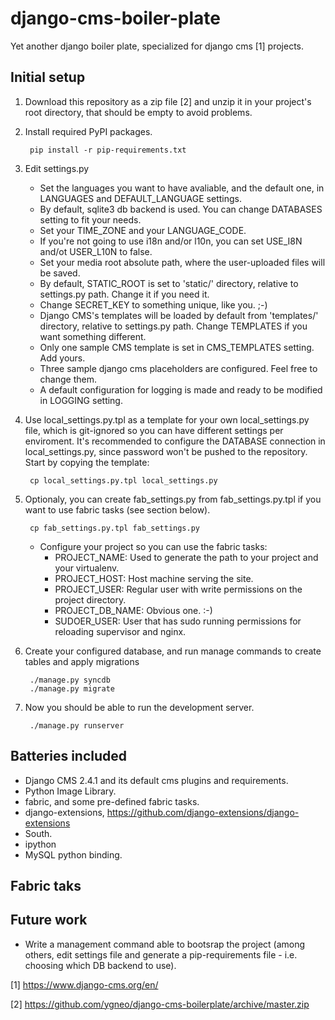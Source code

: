 django-cms-boiler-plate
=======================

Yet another django boiler plate, specialized for django cms [1] projects.

Initial setup
-------------

1. Download this repository as a zip file [2] and unzip it in your project's root directory, that should be empty to avoid problems.

1. Install required PyPI packages.

        pip install -r pip-requirements.txt

1. Edit settings.py
   - Set the languages you want to have avaliable, and the default one, in LANGUAGES and DEFAULT_LANGUAGE settings.
   - By default, sqlite3 db backend is used. You can change DATABASES setting to fit your needs.
   - Set your TIME_ZONE and your LANGUAGE_CODE.
   - If you're not going to use i18n and/or l10n, you can set USE_I8N and/ot USER_L10N to false.
   - Set your media root absolute path, where the user-uploaded files will be saved.
   - By default, STATIC_ROOT is set to 'static/' directory, relative to settings.py path. Change it if you need it.
   - Change SECRET_KEY to something unique, like you. ;-)
   - Django CMS's templates will be loaded by default from 'templates/' directory, relative to settings.py path. Change TEMPLATES if you want something different.
   - Only one sample CMS template is set in CMS_TEMPLATES setting. Add yours.
   - Three sample django cms placeholders are configured. Feel free to change them.
   - A default configuration for logging is made and ready to be modified in LOGGING setting.

1. Use local_settings.py.tpl as a template for your own local_settings.py file, which is git-ignored so you can have different settings per enviroment. It's recommended to configure the DATABASE connection in local_settings.py, since password won't be pushed to the repository. Start by copying the template:

        cp local_settings.py.tpl local_settings.py

1. Optionaly, you can create fab_settings.py from fab_settings.py.tpl if you want to use fabric tasks (see section below).

        cp fab_settings.py.tpl fab_settings.py

    - Configure your project so you can use the fabric tasks:
      - PROJECT_NAME: Used to generate the path to your project and your virtualenv.
      - PROJECT_HOST: Host machine serving the site.
      - PROJECT_USER: Regular user with write permissions on the project directory.
      - PROJECT_DB_NAME: Obvious one. :-)
      - SUDOER_USER: User that has sudo running permissions for reloading supervisor and nginx.

1. Create your configured database, and run manage commands to create tables and apply migrations

        ./manage.py syncdb
        ./manage.py migrate

1. Now you should be able to run the development server.

        ./manage.py runserver

Batteries included
------------------

 - Django CMS 2.4.1 and its default cms plugins and requirements.
 - Python Image Library.
 - fabric, and some pre-defined fabric tasks.
 - django-extensions, https://github.com/django-extensions/django-extensions
 - South.
 - ipython
 - MySQL python binding.

Fabric taks
-----------



Future work
-----------

- Write a management command able to bootsrap the project (among others, edit settings file and generate a pip-requirements file - i.e. choosing which DB backend to use).

[1] https://www.django-cms.org/en/

[2] https://github.com/ygneo/django-cms-boilerplate/archive/master.zip
